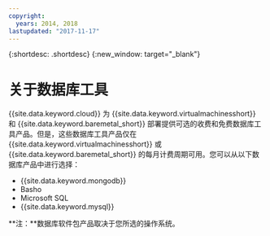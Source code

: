 ```yaml
---
copyright:
  years: 2014, 2018
lastupdated: "2017-11-17"
---
```


{:shortdesc: .shortdesc}
{:new_window: target="_blank"}

# 关于数据库工具

{{site.data.keyword.cloud}} 为 {{site.data.keyword.virtualmachinesshort}} 和 {{site.data.keyword.baremetal_short}} 部署提供可选的收费和免费数据库工具产品。但是，这些数据库工具产品仅在 {{site.data.keyword.virtualmachinesshort}} 或 {{site.data.keyword.baremetal_short}} 的每月计费周期可用。您可以从以下数据库产品中进行选择：

* {{site.data.keyword.mongodb}}
* Basho
* Microsoft SQL
* {{site.data.keyword.mysql}}

**注：**数据库软件包产品取决于您所选的操作系统。



